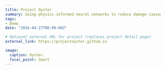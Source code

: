 ```yaml
---
title: Project Oyster
summary: Using physics-informed neural networks to reduce damage caused by invasive species
tags:
- Demo
date: "2016-04-27T00:00:00Z"

# Optional external URL for project (replaces project detail page).
external_link: https://projectoyster.github.io

image:
  caption: Oyster.
  focal_point: Smart
---
```

